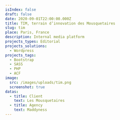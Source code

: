 ```yaml
---
isIndex: false
draft: false
date: 2020-09-01T22:00:00.000Z
title: TIM, terrain d’innovation des Mousquetaires
slug: tim
place: Paris, France
description: Internal media platform
projects_types: Editorial
projects_solutions:
  - Wordpress
projects_tags:
  - Bootstrap
  - SASS
  - PHP
  - ACF
image:
  src: /images/uploads/tim.png
  screenshot: true
datas:
  - title: Client
    text: Les Mousquetaires
  - title: Agency
    text: Maddyness
---
```

